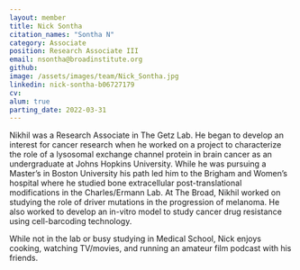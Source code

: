 ```yaml
---
layout: member
title: Nick Sontha
citation_names: "Sontha N"
category: Associate
position: Research Associate III
email: nsontha@broadinstitute.org
github:
image: /assets/images/team/Nick_Sontha.jpg
linkedin: nick-sontha-b06727179
cv:
alum: true
parting_date: 2022-03-31
---
```


Nikhil was a Research Associate in The Getz Lab. He began to develop an interest for cancer research when he worked on a project to characterize the role of a lysosomal exchange channel protein in brain cancer as an undergraduate at Johns Hopkins University. While he was pursuing a Master’s in Boston University his path led him to the Brigham and Women’s hospital where he studied bone extracellular post-translational modifications in the Charles/Ermann Lab. At The Broad, Nikhil worked on studying the role of driver mutations in the progression of melanoma. He also worked to develop an in-vitro model to study cancer drug resistance using cell-barcoding technology.  


While not in the lab or busy studying in Medical School, Nick enjoys cooking, watching TV/movies, and running an amateur film podcast with his friends.
